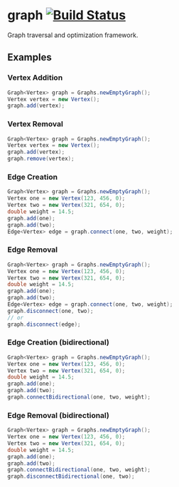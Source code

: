 # graph [![Build Status](https://travis-ci.org/iitc/graph.svg?branch=master)](https://travis-ci.org/iitc/graph)
Graph traversal and optimization framework. 

## Examples

### Vertex Addition
```java
Graph<Vertex> graph = Graphs.newEmptyGraph();
Vertex vertex = new Vertex();
graph.add(vertex);
```

### Vertex Removal
```java
Graph<Vertex> graph = Graphs.newEmptyGraph();
Vertex vertex = new Vertex();
graph.add(vertex);
graph.remove(vertex);
```

### Edge Creation
```java
Graph<Vertex> graph = Graphs.newEmptyGraph();
Vertex one = new Vertex(123, 456, 0);
Vertex two = new Vertex(321, 654, 0);
double weight = 14.5;
graph.add(one);
graph.add(two);
Edge<Vertex> edge = graph.connect(one, two, weight);
```

### Edge Removal
```java
Graph<Vertex> graph = Graphs.newEmptyGraph();
Vertex one = new Vertex(123, 456, 0);
Vertex two = new Vertex(321, 654, 0);
double weight = 14.5;
graph.add(one);
graph.add(two);
Edge<Vertex> edge = graph.connect(one, two, weight);
graph.disconnect(one, two); 
// or
graph.disconnect(edge);
```

### Edge Creation (bidirectional)
```java
Graph<Vertex> graph = Graphs.newEmptyGraph();
Vertex one = new Vertex(123, 456, 0);
Vertex two = new Vertex(321, 654, 0);
double weight = 14.5;
graph.add(one);
graph.add(two);
graph.connectBidirectional(one, two, weight);
```

### Edge Removal (bidirectional)
```java
Graph<Vertex> graph = Graphs.newEmptyGraph();
Vertex one = new Vertex(123, 456, 0);
Vertex two = new Vertex(321, 654, 0);
double weight = 14.5;
graph.add(one);
graph.add(two);
graph.connectBidirectional(one, two, weight);
graph.disconnectBidirectional(one, two);
```
